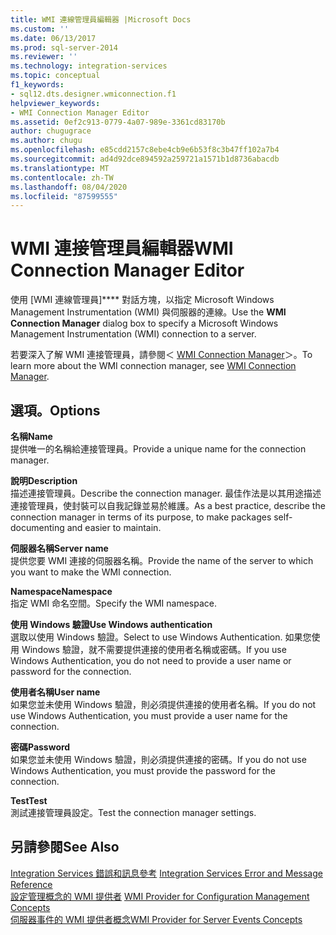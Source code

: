 ```yaml
---
title: WMI 連線管理員編輯器 |Microsoft Docs
ms.custom: ''
ms.date: 06/13/2017
ms.prod: sql-server-2014
ms.reviewer: ''
ms.technology: integration-services
ms.topic: conceptual
f1_keywords:
- sql12.dts.designer.wmiconnection.f1
helpviewer_keywords:
- WMI Connection Manager Editor
ms.assetid: 0ef2c913-0779-4a07-989e-3361cd83170b
author: chugugrace
ms.author: chugu
ms.openlocfilehash: e85cdd2157c8ebe4cb9e6b53f8c3b47ff102a7b4
ms.sourcegitcommit: ad4d92dce894592a259721a1571b1d8736abacdb
ms.translationtype: MT
ms.contentlocale: zh-TW
ms.lasthandoff: 08/04/2020
ms.locfileid: "87599555"
---
```

# <a name="wmi-connection-manager-editor"></a><span data-ttu-id="17944-102">WMI 連接管理員編輯器</span><span class="sxs-lookup"><span data-stu-id="17944-102">WMI Connection Manager Editor</span></span>
  <span data-ttu-id="17944-103">使用 [WMI 連線管理員]\*\*\*\* 對話方塊，以指定 Microsoft Windows Management Instrumentation (WMI) 與伺服器的連線。</span><span class="sxs-lookup"><span data-stu-id="17944-103">Use the **WMI Connection Manager** dialog box to specify a Microsoft Windows Management Instrumentation (WMI) connection to a server.</span></span>  
  
 <span data-ttu-id="17944-104">若要深入了解 WMI 連接管理員，請參閱＜ [WMI Connection Manager](connection-manager/wmi-connection-manager.md)＞。</span><span class="sxs-lookup"><span data-stu-id="17944-104">To learn more about the WMI connection manager, see [WMI Connection Manager](connection-manager/wmi-connection-manager.md).</span></span>  
  
## <a name="options"></a><span data-ttu-id="17944-105">選項。</span><span class="sxs-lookup"><span data-stu-id="17944-105">Options</span></span>  
 <span data-ttu-id="17944-106">**名稱**</span><span class="sxs-lookup"><span data-stu-id="17944-106">**Name**</span></span>  
 <span data-ttu-id="17944-107">提供唯一的名稱給連接管理員。</span><span class="sxs-lookup"><span data-stu-id="17944-107">Provide a unique name for the connection manager.</span></span>  
  
 <span data-ttu-id="17944-108">**說明**</span><span class="sxs-lookup"><span data-stu-id="17944-108">**Description**</span></span>  
 <span data-ttu-id="17944-109">描述連接管理員。</span><span class="sxs-lookup"><span data-stu-id="17944-109">Describe the connection manager.</span></span> <span data-ttu-id="17944-110">最佳作法是以其用途描述連接管理員，使封裝可以自我記錄並易於維護。</span><span class="sxs-lookup"><span data-stu-id="17944-110">As a best practice, describe the connection manager in terms of its purpose, to make packages self-documenting and easier to maintain.</span></span>  
  
 <span data-ttu-id="17944-111">**伺服器名稱**</span><span class="sxs-lookup"><span data-stu-id="17944-111">**Server name**</span></span>  
 <span data-ttu-id="17944-112">提供您要 WMI 連接的伺服器名稱。</span><span class="sxs-lookup"><span data-stu-id="17944-112">Provide the name of the server to which you want to make the WMI connection.</span></span>  
  
 <span data-ttu-id="17944-113">**Namespace**</span><span class="sxs-lookup"><span data-stu-id="17944-113">**Namespace**</span></span>  
 <span data-ttu-id="17944-114">指定 WMI 命名空間。</span><span class="sxs-lookup"><span data-stu-id="17944-114">Specify the WMI namespace.</span></span>  
  
 <span data-ttu-id="17944-115">**使用 Windows 驗證**</span><span class="sxs-lookup"><span data-stu-id="17944-115">**Use Windows authentication**</span></span>  
 <span data-ttu-id="17944-116">選取以使用 Windows 驗證。</span><span class="sxs-lookup"><span data-stu-id="17944-116">Select to use Windows Authentication.</span></span> <span data-ttu-id="17944-117">如果您使用 Windows 驗證，就不需要提供連接的使用者名稱或密碼。</span><span class="sxs-lookup"><span data-stu-id="17944-117">If you use Windows Authentication, you do not need to provide a user name or password for the connection.</span></span>  
  
 <span data-ttu-id="17944-118">**使用者名稱**</span><span class="sxs-lookup"><span data-stu-id="17944-118">**User name**</span></span>  
 <span data-ttu-id="17944-119">如果您並未使用 Windows 驗證，則必須提供連接的使用者名稱。</span><span class="sxs-lookup"><span data-stu-id="17944-119">If you do not use Windows Authentication, you must provide a user name for the connection.</span></span>  
  
 <span data-ttu-id="17944-120">**密碼**</span><span class="sxs-lookup"><span data-stu-id="17944-120">**Password**</span></span>  
 <span data-ttu-id="17944-121">如果您並未使用 Windows 驗證，則必須提供連接的密碼。</span><span class="sxs-lookup"><span data-stu-id="17944-121">If you do not use Windows Authentication, you must provide the password for the connection.</span></span>  
  
 <span data-ttu-id="17944-122">**Test**</span><span class="sxs-lookup"><span data-stu-id="17944-122">**Test**</span></span>  
 <span data-ttu-id="17944-123">測試連接管理員設定。</span><span class="sxs-lookup"><span data-stu-id="17944-123">Test the connection manager settings.</span></span>  
  
## <a name="see-also"></a><span data-ttu-id="17944-124">另請參閱</span><span class="sxs-lookup"><span data-stu-id="17944-124">See Also</span></span>  
 <span data-ttu-id="17944-125">[Integration Services 錯誤和訊息參考](../../2014/integration-services/integration-services-error-and-message-reference.md) </span><span class="sxs-lookup"><span data-stu-id="17944-125">[Integration Services Error and Message Reference](../../2014/integration-services/integration-services-error-and-message-reference.md) </span></span>  
 <span data-ttu-id="17944-126">[設定管理概念的 WMI 提供者](../relational-databases/wmi-provider-configuration/wmi-provider-for-configuration-management.md) </span><span class="sxs-lookup"><span data-stu-id="17944-126">[WMI Provider for Configuration Management Concepts](../relational-databases/wmi-provider-configuration/wmi-provider-for-configuration-management.md) </span></span>  
 [<span data-ttu-id="17944-127">伺服器事件的 WMI 提供者概念</span><span class="sxs-lookup"><span data-stu-id="17944-127">WMI Provider for Server Events Concepts</span></span>](../relational-databases/wmi-provider-server-events/wmi-provider-for-server-events-concepts.md)  
  
  
